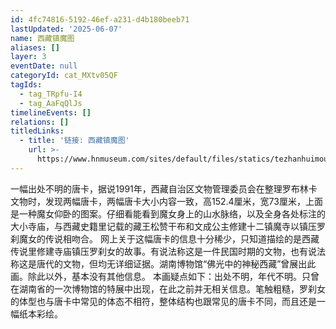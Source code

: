 ```yaml
---
id: 4fc74816-5192-46ef-a231-d4b180beeb71
lastUpdated: '2025-06-07'
name: 西藏镇魔图
aliases: []
layer: 3
eventDate: null
categoryId: cat_MXtv05QF
tagIds:
  - tag_TRpfu-I4
  - tag_AaFqQlJs
timelineEvents: []
relations: []
titledLinks:
  - title: '链接: 西藏镇魔图'
    url: >-
      https://www.hnmuseum.com/sites/default/files/statics/tezhanhuimou/2011Tibet%E4%BD%9B%E5%85%89%E9%87%8C%E7%9A%84%E7%A5%9E%E7%A7%98%E8%A5%BF%E8%97%8F/treasures/treasures001.html
---
```

一幅出处不明的唐卡，据说1991年，西藏自治区文物管理委员会在整理罗布林卡文物时，发现两幅唐卡，两幅唐卡大小内容一致，高152.4厘米，宽73厘米，上面是一种魔女仰卧的图案。仔细看能看到魔女身上的山水脉络，以及全身各处标注的大小寺庙，与西藏史籍里记载的藏王松赞干布和文成公主修建十二镇魔寺以镇压罗刹魔女的传说相吻合。 网上关于这幅唐卡的信息十分稀少，只知道描绘的是西藏传说里修建寺庙镇压罗刹女的故事。有说法称这是一件民国时期的文物，也有说法称这是唐代的文物，但均无详细证据。湖南博物馆“佛光中的神秘西藏”曾展出此画。除此以外，基本没有其他信息。 本画疑点如下：出处不明，年代不明。只曾在湖南省的一次博物馆的特展中出现，在此之前并无相关信息。笔触粗糙，罗刹女的体型也与唐卡中常见的体态不相符，整体结构也跟常见的唐卡不同，而且还是一幅纸本彩绘。
